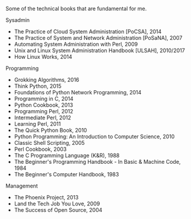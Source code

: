 Some of the technical books that are fundamental for me.

Sysadmin

* The Practice of Cloud System Administration [PoCSA], 2014
* The Practice of System and Network Administration [PoSaNA], 2007
* Automating System Administration with Perl, 2009
* Unix and Linux System Administration Handbook [ULSAH], 2010/2017
* How Linux Works, 2014

Programming

* Grokking Algorithms, 2016
* Think Python, 2015
* Foundations of Python Network Programming, 2014
* Programming in C, 2014
* Python Cookbook, 2013
* Programming Perl, 2012
* Intermediate Perl, 2012
* Learning Perl, 2011
* The Quick Python Book, 2010
* Python Programming: An Introduction to Computer Science, 2010
* Classic Shell Scripting, 2005
* Perl Cookbook, 2003
* The C Programming Language (K&R), 1988
* The Beginner's Programming Handbook - In Basic & Machine Code, 1984
* The Beginner's Computer Handbook, 1983

Management

* The Phoenix Project, 2013
* Land the Tech Job You Love, 2009
* The Success of Open Source, 2004
